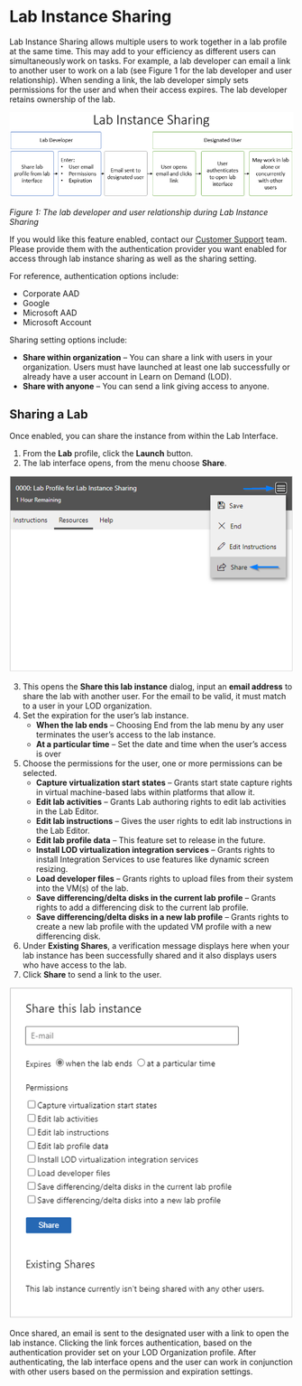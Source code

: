 # Lab Instance Sharing

Lab Instance Sharing allows multiple users to work together in a lab profile at the same time. This may add to your efficiency as different users can simultaneously work on tasks. For example, a lab developer can email a link to another user to work on a lab (see Figure 1 for the lab developer and user relationship). When sending a link, the lab developer simply sets permissions for the user and when their access expires. The lab developer retains ownership of the lab.  

![](/tms/images/lab-instance-sharing-process.png)

*Figure 1: The lab developer and user relationship during Lab Instance Sharing*

If you would like this feature enabled, contact our [Customer Support](http://www.learnondemandsystems.com/customer-support/) team. Please provide them with the authentication provider you want enabled for access through lab instance sharing as well as the sharing setting.  

For reference, authentication options include: 

* Corporate AAD 
* Google 
* Microsoft AAD 
* Microsoft Account 

Sharing setting options include: 

* **Share within organization** – You can share a link with users in your organization. Users must have launched at least one lab successfully or already have a user account in Learn on Demand (LOD). 
* **Share with anyone** – You can send a link giving access to anyone. 

## Sharing a Lab 

Once enabled, you can share the instance from within the Lab Interface.  
1. From the **Lab** profile, click the **Launch** button. 
1. The lab interface opens, from the menu choose **Share**. 

![](/tms/images/lab-instance-sharing-menu.png)

3. This opens the **Share this lab instance** dialog, input an **email address** to share the lab with another user. For the email to be valid, it must match to a user in your LOD organization. 
4. Set the expiration for the user’s lab instance.  
   * **When the lab ends** – Choosing End from the lab menu by any user terminates the user’s access to the lab instance. 
   *  **At a particular time** – Set the date and time when the user’s access is over 
5. Choose the permissions for the user, one or more permissions can be selected. 
   * **Capture virtualization start states** – Grants start state capture rights in virtual machine-based labs within platforms that allow it. 
   * **Edit lab activities** – Grants Lab authoring rights to edit lab activities in the Lab Editor. 
   * **Edit lab instructions** – Gives the user rights to edit lab instructions in the Lab Editor. 
   * **Edit lab profile data** – This feature set to release in the future. 
   * **Install LOD virtualization integration services** – Grants rights to install Integration Services to use features like dynamic screen resizing. 
   * **Load developer files** – Grants rights to upload files from their system into the VM(s) of the lab. 
   * **Save differencing/delta disks in the current lab profile** – Grants rights to add a differencing disk to the current lab profile. 
   * **Save differencing/delta disks in a new lab profile** – Grants rights to create a new lab profile with the updated VM profile with a new differencing disk. 
6. Under **Existing Shares**, a verification message displays here when your lab instance has been successfully shared and it also displays users who have access to the lab. 
7. Click **Share** to send a link to the user. 

![](/tms/images/lab-instance-sharing-permissions.png)

Once shared, an email is sent to the designated user with a link to open the lab instance. Clicking the link forces authentication, based on the authentication provider set on your LOD Organization profile. After authenticating, the lab interface opens and the user can work in conjunction with other users based on the permission and expiration settings. 
